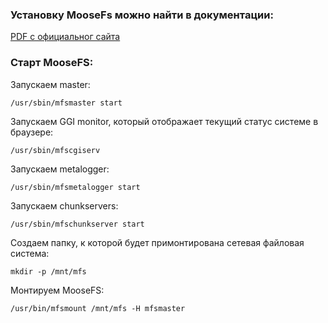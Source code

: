 ### Установку MooseFs можно найти в документации: 
[PDF с официальног сайта](http://www.moosefs.org/tl_files/manpageszip/moosefs-step-by-step-tutorial-v.1.1.pdf)

### Старт MooseFS:

Запускаем master: 
```
/usr/sbin/mfsmaster start
```
Запускаем GGI monitor, который отображает текущий статус системе в браузере:
```
/usr/sbin/mfscgiserv
```
Запускаем metalogger: 
```
/usr/sbin/mfsmetalogger start
```
Запускаем chunkservers:
```
/usr/sbin/mfschunkserver start
```
Создаем папку, к которой будет примонтирована сетевая файловая система:
```
mkdir -p /mnt/mfs
```
Монтируем MooseFS:
```
/usr/bin/mfsmount /mnt/mfs -H mfsmaster
```
